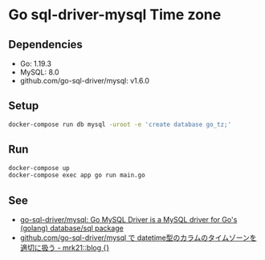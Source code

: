 # Go sql-driver-mysql Time zone

## Dependencies

- Go: 1.19.3
- MySQL: 8.0
- github.com/go-sql-driver/mysql: v1.6.0

## Setup

```sh
docker-compose run db mysql -uroot -e 'create database go_tz;'
```

## Run

```sh
docker-compose up
docker-compose exec app go run main.go
```

## See

- [go-sql-driver/mysql: Go MySQL Driver is a MySQL driver for Go's (golang) database/sql package](https://github.com/go-sql-driver/mysql)
- [github.com/go-sql-driver/mysql で datetime型のカラムのタイムゾーンを適切に扱う - mrk21::blog {}](https://mrk21.hatenablog.com/entry/2022/11/10/232922)
